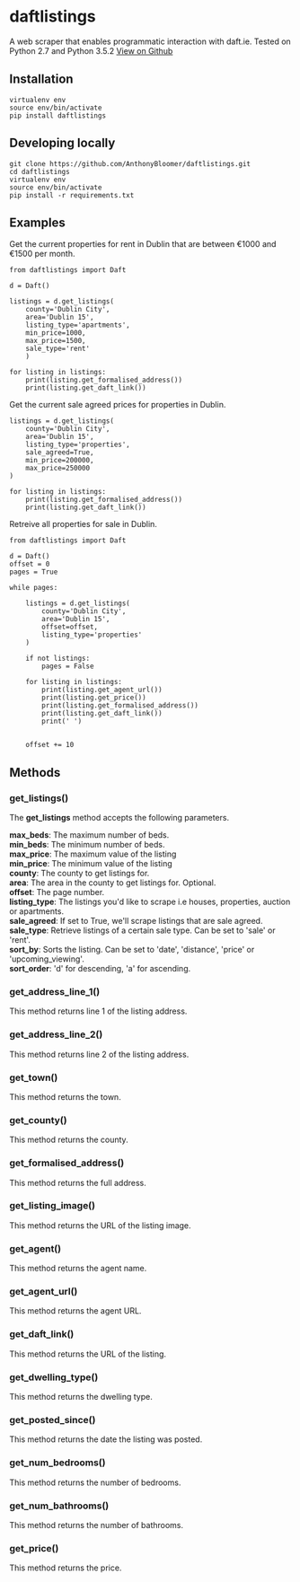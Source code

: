 # daftlistings

A web scraper that enables programmatic interaction with daft.ie. Tested on Python 2.7 and Python 3.5.2
[View on Github](https://github.com/AnthonyBloomer/daftlistings)

## Installation
    virtualenv env
    source env/bin/activate
    pip install daftlistings

## Developing locally
    
    git clone https://github.com/AnthonyBloomer/daftlistings.git
    cd daftlistings
    virtualenv env
    source env/bin/activate
    pip install -r requirements.txt

## Examples

Get the current properties for rent in Dublin that are between €1000 and €1500 per month.


	from daftlistings import Daft

	d = Daft()

	listings = d.get_listings(
    	county='Dublin City',
    	area='Dublin 15',
    	listing_type='apartments',
    	min_price=1000,
    	max_price=1500,
    	sale_type='rent'
		)

	for listing in listings:
    	print(listing.get_formalised_address())
    	print(listing.get_daft_link())



Get the current sale agreed prices for properties in Dublin.


	listings = d.get_listings(
    	county='Dublin City',
    	area='Dublin 15',
    	listing_type='properties',
    	sale_agreed=True,
    	min_price=200000,
    	max_price=250000
	)

	for listing in listings:
    	print(listing.get_formalised_address())
    	print(listing.get_daft_link())

Retreive all properties for sale in Dublin.



	from daftlistings import Daft

	d = Daft()
	offset = 0
	pages = True

	while pages:

    	listings = d.get_listings(
        	county='Dublin City',
        	area='Dublin 15',
        	offset=offset,
        	listing_type='properties'
    	)

    	if not listings:
        	pages = False

    	for listing in listings:
        	print(listing.get_agent_url())
        	print(listing.get_price())
        	print(listing.get_formalised_address())
        	print(listing.get_daft_link())
        	print(' ')


    	offset += 10

##  Methods

###  get_listings()

The **get_listings** method accepts the following parameters.

**max_beds**: The maximum number of beds.  
**min_beds**: The minimum number of beds.  
**max_price**: The maximum value of the listing  
**min_price**: The minimum value of the listing  
**county**: The county to get listings for.  
**area**: The area in the county to get listings for. Optional.  
**offset**: The page number.  
**listing_type**: The listings you'd like to scrape i.e houses, properties, auction or apartments.  
**sale_agreed**: If set to True, we'll scrape listings that are sale agreed.  
**sale_type**: Retrieve listings of a certain sale type. Can be set to 'sale' or 'rent'.  
**sort_by**: Sorts the listing. Can be set to 'date', 'distance', 'price' or 'upcoming_viewing'.  
**sort_order**: 'd' for descending, 'a' for ascending.


### get_address_line_1()

This method returns line 1 of the listing address.

### get_address_line_2()

This method returns line 2 of the listing address.

### get_town()

This method returns the town.

### get_county()

This method returns the county.

### get_formalised_address()

This method returns the full address.

### get_listing_image()

This method returns the URL of the listing image.

### get_agent()

This method returns the agent name.

### get_agent_url()

This method returns the agent URL.

### get_daft_link()

This method returns the URL of the listing.

### get_dwelling_type()

This method returns the dwelling type.

### get_posted_since()

This method returns the date the listing was posted.

### get_num_bedrooms()

This method returns the number of bedrooms.

### get_num_bathrooms()

This method returns the number of bathrooms.

### get_price()

This method returns the price.





